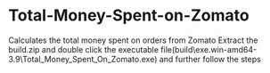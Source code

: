 # Total-Money-Spent-on-Zomato
Calculates the total money spent on orders from Zomato
Extract the build.zip and double click the executable file(build\exe.win-amd64-3.9\Total_Money_Spent_On_Zomato.exe) and further follow the steps